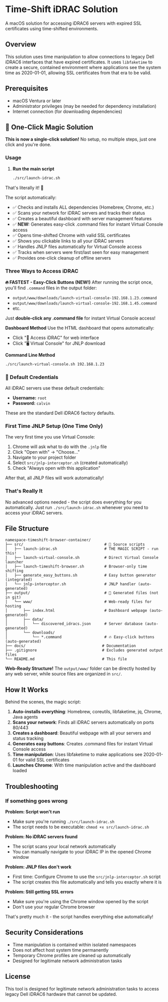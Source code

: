 # Time-Shift iDRAC Solution

A macOS solution for accessing iDRAC6 servers with expired SSL certificates using time-shifted environments.

## Overview

This solution uses time manipulation to allow connections to legacy Dell iDRAC6 interfaces that have expired certificates. It uses `libfaketime` to create a secure, contained environment where applications see the system time as 2020-01-01, allowing SSL certificates from that era to be valid.

## Prerequisites

- macOS Ventura or later
- Administrator privileges (may be needed for dependency installation)
- Internet connection (for downloading dependencies)

## 🚀 One-Click Magic Solution

**This is now a single-click solution!** No setup, no multiple steps, just one click and you're done.

### Usage

1. **Run the main script**

   ```bash
   ./src/launch-idrac.sh
   ```

That's literally it! 🎉

The script automatically:

- ✅ Checks and installs ALL dependencies (Homebrew, Chrome, etc.)
- ✅ Scans your network for iDRAC servers and tracks their status
- ✅ Creates a beautiful dashboard with server management features
- ✅ **NEW:** Generates easy-click .command files for instant Virtual Console access
- ✅ Opens time-shifted Chrome with valid SSL certificates
- ✅ Shows you clickable links to all your iDRAC servers
- ✅ Handles JNLP files automatically for Virtual Console access
- ✅ Tracks when servers were first/last seen for easy management
- ✅ Provides one-click cleanup of offline servers

### Three Ways to Access iDRAC

**🔥 FASTEST - Easy-Click Buttons (NEW!)**
After running the script once, you'll find `.command` files in the output folder:

- `output/www/downloads/launch-virtual-console-192.168.1.23.command`
- `output/www/downloads/launch-virtual-console-192.168.1.45.command`
- etc.

Just **double-click any .command file** for instant Virtual Console access!

**Dashboard Method**
Use the HTML dashboard that opens automatically:

- Click "🔗 Access iDRAC" for web interface
- Click "🖥️ Virtual Console" for JNLP download

**Command Line Method**

```bash
./src/launch-virtual-console.sh 192.168.1.23
```

### 🔑 Default Credentials

All iDRAC servers use these default credentials:

- **Username:** `root`
- **Password:** `calvin`

These are the standard Dell iDRAC6 factory defaults.

### First Time JNLP Setup (One Time Only)

The very first time you use Virtual Console:

1. Chrome will ask what to do with the `.jnlp` file
2. Click "Open with" → "Choose..."
3. Navigate to your project folder
4. Select `src/jnlp-interceptor.sh` (created automatically)
5. Check "Always open with this application"

After that, all JNLP files will work automatically!

### That's Really It

No advanced options needed - the script does everything for you automatically. Just run `./src/launch-idrac.sh` whenever you need to access your iDRAC servers.

## File Structure

```
namespace-timeshift-browser-container/
├── src/                                    # 🚀 Source scripts
│   ├── launch-idrac.sh                     # THE MAGIC SCRIPT - run this!
│   ├── launch-virtual-console.sh           # Direct Virtual Console launcher
│   ├── launch-timeshift-browser.sh         # Browser-only time shifting
│   ├── generate_easy_buttons.sh            # Easy button generator (integrated)
│   └── jnlp-interceptor.sh                 # JNLP handler (auto-generated)
├── output/                                 # 🎯 Generated files (not in git)
│   └── www/                                # Web-ready files for hosting
│       ├── index.html                      # Dashboard webpage (auto-generated)
│       ├── data/
│       │   └── discovered_idracs.json      # Server database (auto-generated)
│       └── downloads/
│           └── *.command                   # 🔥 Easy-click buttons (auto-generated)
├── docs/                                  # Documentation  
├── .gitignore                             # Excludes generated output files
└── README.md                              # This file
```

**Web-Ready Structure!** The `output/www/` folder can be directly hosted by any web server, while source files are organized in `src/`.

## How It Works

Behind the scenes, the magic script:

1. **Auto-installs everything**: Homebrew, coreutils, libfaketime, jq, Chrome, Java agents
2. **Scans your network**: Finds all iDRAC servers automatically on ports 80/443
3. **Creates a dashboard**: Beautiful webpage with all your servers and status tracking
4. **Generates easy buttons**: Creates .command files for instant Virtual Console access
5. **Time manipulation**: Uses libfaketime to make applications see 2020-01-01 for valid SSL certificates
6. **Launches Chrome**: With time manipulation active and the dashboard loaded

## Troubleshooting

### If something goes wrong

**Problem: Script won't run**

- Make sure you're running `./src/launch-idrac.sh`
- The script needs to be executable: `chmod +x src/launch-idrac.sh`

**Problem: No iDRAC servers found**

- The script scans your local network automatically
- You can manually navigate to your iDRAC IP in the opened Chrome window

**Problem: JNLP files don't work**

- First time: Configure Chrome to use the `src/jnlp-interceptor.sh` script
- The script creates this file automatically and tells you exactly where it is

**Problem: Still getting SSL errors**

- Make sure you're using the Chrome window opened by the script
- Don't use your regular Chrome browser

That's pretty much it - the script handles everything else automatically!

## Security Considerations

- Time manipulation is contained within isolated namespaces
- Does not affect host system time permanently
- Temporary Chrome profiles are cleaned up automatically
- Designed for legitimate network administration tasks

## License

This tool is designed for legitimate network administration tasks to access legacy Dell iDRAC6 hardware that cannot be updated.

